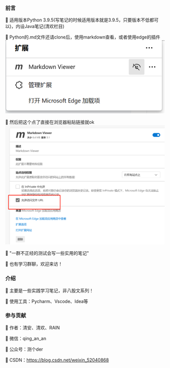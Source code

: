 ### 前言
  🌟 适用版本Python 3.9.5(写笔记的时候适用版本就是3.9.5，只要版本不低都可以)，内设Java笔记(清欢栏目)

  🌟 Python的.md文件还请clone后，使用markdown查看，或者使用edge的插件
    ![img.png](edge插件图1.png)

  🌟 然后把这个点了直接在浏览器粘贴链接就ok
    ![img.png](edge插件图2.png)
  
  🌟 "一群不正经的测试会写一些实用的笔记"

  🌟 也有学习群聊，欢迎来访！
  
### 介绍
  🌟 主要是一些实践学习笔记，非八股文系列！
  
  🌟 使用工具：Pycharm、Vscode、Idea等

### 参与贡献
  🌹 作者：清安、清欢、RAIN
  
  🌹 微信：qing_an_an
  
  🌹 公众号：测个der
  
  🌹 CSDN：https://blog.csdn.net/weixin_52040868
